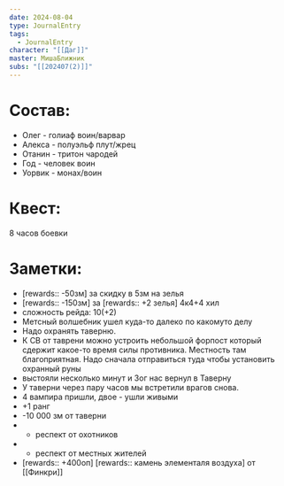 ```yaml
---
date: 2024-08-04
type: JournalEntry
tags:
  - JournalEntry
character: "[[Даг]]"
master: МишаБлижник
subs: "[[202407(2)]]"
---
```

# Состав:
- Олег - голиаф воин/варвар
- Алекса - полуэльф плут/жрец
- Отанин - тритон чародей
- Год - человек воин
- Уорвик - монах/воин
# Квест:
8 часов боевки
# Заметки:
- [rewards:: -50зм] за скидку в 5зм на зелья
- [rewards:: -150зм] за [rewards:: +2 зелья] 4к4+4 хил
- сложность рейда: 10(+2)
- Метсный волшебник ушел куда-то далеко по какомуто делу
- Надо охранять таверню.
- К СВ от таврени можно устроить небольшой форпост который сдержит какое-то время силы противника. Местность там благоприятная. Надо сначала отправиться туда чтобы установить охранный руны
- выстояли несколько минут и Зог нас вернул в Таверну
- У таверни через пару часов мы встретили врагов снова.
- 4 вампира пришли, двое - ушли живыми
- +1 ранг
- -10 000 зм от таверни
- + респект от охотников
- + респект от местных жителей
- [rewards:: +400оп]
[rewards:: камень элементаля воздуха] от [[Финкри]]
